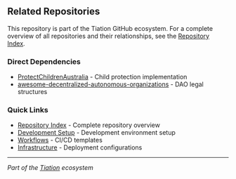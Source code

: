 
## Related Repositories

This repository is part of the Tiation GitHub ecosystem. For a complete overview of all repositories and their relationships, see the [Repository Index](../REPOSITORY_INDEX.md).

### Direct Dependencies
- [ProtectChildrenAustralia](../ProtectChildrenAustralia/) - Child protection implementation
- [awesome-decentralized-autonomous-organizations](../awesome-decentralized-autonomous-organizations/) - DAO legal structures

### Quick Links
- [Repository Index](../REPOSITORY_INDEX.md) - Complete repository overview
- [Development Setup](../ubuntu-dev-setup/README.md) - Development environment setup
- [Workflows](../workflows/) - CI/CD templates
- [Infrastructure](../server-configs-gae/) - Deployment configurations

---
*Part of the [Tiation](../tiation/) ecosystem*
